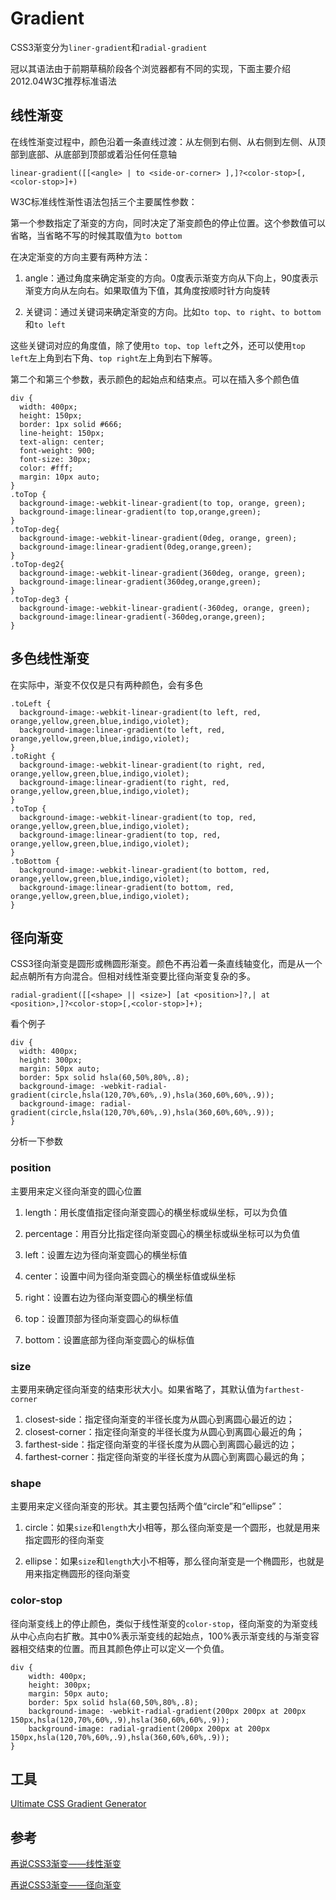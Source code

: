 # Gradient

CSS3渐变分为`liner-gradient`和`radial-gradient`

冠以其语法由于前期草稿阶段各个浏览器都有不同的实现，下面主要介绍2012.04W3C推荐标准语法

## 线性渐变

在线性渐变过程中，颜色沿着一条直线过渡：从左侧到右侧、从右侧到左侧、从顶部到底部、从底部到顶部或着沿任何任意轴

	linear-gradient([[<angle> | to <side-or-corner> ],]?<color-stop>[,<color-stop>]+)

W3C标准线性渐性语法包括三个主要属性参数：

第一个参数指定了渐变的方向，同时决定了渐变颜色的停止位置。这个参数值可以省略，当省略不写的时候其取值为`to bottom`

在决定渐变的方向主要有两种方法：

1. angle：通过角度来确定渐变的方向。0度表示渐变方向从下向上，90度表示渐变方向从左向右。如果取值为下值，其角度按顺时针方向旋转

2. 关键词：通过关键词来确定渐变的方向。比如`to top`、`to right`、`to bottom`和`to left`

这些关键词对应的角度值，除了使用`to top`、`top left`之外，还可以使用`top left`左上角到右下角、`top right`左上角到右下解等。

第二个和第三个参数，表示颜色的起始点和结束点。可以在插入多个颜色值

	div {
	  width: 400px;
	  height: 150px;
	  border: 1px solid #666;
	  line-height: 150px;
	  text-align: center;
	  font-weight: 900;
	  font-size: 30px;
	  color: #fff;
	  margin: 10px auto;
	}
	.toTop {
	  background-image:-webkit-linear-gradient(to top, orange, green);
	  background-image:linear-gradient(to top,orange,green);
	}
	.toTop-deg{
	  background-image:-webkit-linear-gradient(0deg, orange, green);
	  background-image:linear-gradient(0deg,orange,green);
	}
	.toTop-deg2{
	  background-image:-webkit-linear-gradient(360deg, orange, green);
	  background-image:linear-gradient(360deg,orange,green);
	}
	.toTop-deg3 {
	  background-image:-webkit-linear-gradient(-360deg, orange, green);
	  background-image:linear-gradient(-360deg,orange,green);
	}

## 多色线性渐变

在实际中，渐变不仅仅是只有两种颜色，会有多色

	.toLeft {
	  background-image:-webkit-linear-gradient(to left, red, orange,yellow,green,blue,indigo,violet);
	  background-image:linear-gradient(to left, red, orange,yellow,green,blue,indigo,violet);
	}
	.toRight {
	  background-image:-webkit-linear-gradient(to right, red, orange,yellow,green,blue,indigo,violet);
	  background-image:linear-gradient(to right, red, orange,yellow,green,blue,indigo,violet);
	}
	.toTop {
	  background-image:-webkit-linear-gradient(to top, red, orange,yellow,green,blue,indigo,violet);
	  background-image:linear-gradient(to top, red, orange,yellow,green,blue,indigo,violet);
	}
	.toBottom {
	  background-image:-webkit-linear-gradient(to bottom, red, orange,yellow,green,blue,indigo,violet);
	  background-image:linear-gradient(to bottom, red, orange,yellow,green,blue,indigo,violet);
	}

## 径向渐变

CSS3径向渐变是圆形或椭圆形渐变。颜色不再沿着一条直线轴变化，而是从一个起点朝所有方向混合。但相对线性渐变要比径向渐变复杂的多。

	radial-gradient([[<shape> || <size>] [at <position>]?,| at <position>,]?<color-stop>[,<color-stop>]+);

看个例子

	div {
	  width: 400px;
	  height: 300px;
	  margin: 50px auto;
	  border: 5px solid hsla(60,50%,80%,.8);
	  background-image: -webkit-radial-gradient(circle,hsla(120,70%,60%,.9),hsla(360,60%,60%,.9));
	  background-image: radial-gradient(circle,hsla(120,70%,60%,.9),hsla(360,60%,60%,.9));
	}

分析一下参数

### position

主要用来定义径向渐变的圆心位置

1. length：用长度值指定径向渐变圆心的横坐标或纵坐标，可以为负值

2. percentage：用百分比指定径向渐变圆心的横坐标或纵坐标可以为负值

3. left：设置左边为径向渐变圆心的横坐标值

4. center：设置中间为径向渐变圆心的横坐标值或纵坐标

5. right：设置右边为径向渐变圆心的横坐标值

6. top：设置顶部为径向渐变圆心的纵标值

7. bottom：设置底部为径向渐变圆心的纵标值

### size

主要用来确定径向渐变的结束形状大小。如果省略了，其默认值为`farthest-corner`

1. closest-side：指定径向渐变的半径长度为从圆心到离圆心最近的边；
2. closest-corner：指定径向渐变的半径长度为从圆心到离圆心最近的角；
3. farthest-side：指定径向渐变的半径长度为从圆心到离圆心最远的边；
4. farthest-corner：指定径向渐变的半径长度为从圆心到离圆心最远的角；

### shape

主要用来定义径向渐变的形状。其主要包括两个值“circle”和“ellipse”：

1. circle：如果`size`和`length`大小相等，那么径向渐变是一个圆形，也就是用来指定圆形的径向渐变

2. ellipse：如果`size`和`length`大小不相等，那么径向渐变是一个椭圆形，也就是用来指定椭圆形的径向渐变

### color-stop

径向渐变线上的停止颜色，类似于线性渐变的`color-stop`，径向渐变的为渐变线从中心点向右扩散。其中0%表示渐变线的起始点，100%表示渐变线的与渐变容器相交结束的位置。而且其颜色停止可以定义一个负值。


	div {
		width: 400px;
		height: 300px;
		margin: 50px auto;
		border: 5px solid hsla(60,50%,80%,.8);
		background-image: -webkit-radial-gradient(200px 200px at 200px 150px,hsla(120,70%,60%,.9),hsla(360,60%,60%,.9));
		background-image: radial-gradient(200px 200px at 200px  150px,hsla(120,70%,60%,.9),hsla(360,60%,60%,.9));
	}

## 工具

[Ultimate CSS Gradient Generator](http://www.colorzilla.com/gradient-editor/)

## 参考

[再说CSS3渐变——线性渐变](http://www.w3cplus.com/css3/new-css3-linear-gradient.html)

[再说CSS3渐变——径向渐变](http://www.w3cplus.com/css3/new-css3-radial-gradient.html)
